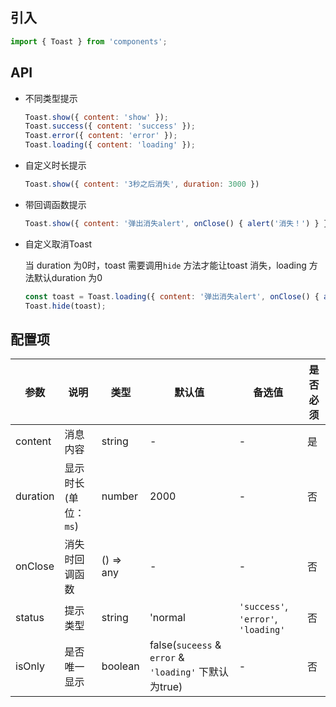 ## 引入
```javascript
import { Toast } from 'components';
```

## API
- 不同类型提示

  ```javascript
  Toast.show({ content: 'show' });
  Toast.success({ content: 'success' });
  Toast.error({ content: 'error' });
  Toast.loading({ content: 'loading' });
  ```
- 自定义时长提示

  ```javascript
  Toast.show({ content: '3秒之后消失', duration: 3000 })
  ```
- 带回调函数提示

  ```javascript
  Toast.show({ content: '弹出消失alert', onClose() { alert('消失！') } }) 
  ```

- 自定义取消Toast

  当 duration 为0时，toast 需要调用`hide` 方法才能让toast 消失，loading 方法默认duration 为0

  ```javascript
  const toast = Toast.loading({ content: '弹出消失alert', onClose() { alert('消失！') } });
  Toast.hide(toast);
  ```

## 配置项
| 参数 | 说明 | 类型 | 默认值 | 备选值 | 是否必须 |
| --- | --- | --- | --- | --- | --- |
| content | 消息内容 | string | - | - | 是 |
| duration | 显示时长(单位：`ms`) | number | 2000 | - | 否 |
| onClose | 消失时回调函数  | () => any | - | - | 否 |
| status | 提示类型  | string | 'normal | `'success'`, `'error'`, `'loading'` | 否 |
| isOnly | 是否唯一显示  | boolean | false(`suceess` & `error` & `'loading'` 下默认为true) | - | 否 |